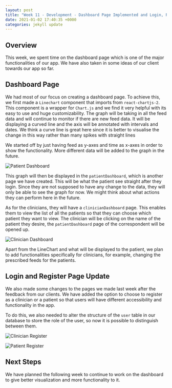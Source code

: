 ```yaml
---
layout: post
title: "Week 11 - Development - Dashboard Page Implemented and Login, Register Page Update"
date: 2021-01-02 17:40:35 +0000
categories: jekyll update
---
```


## Overview 

This week, we spent time on the dashboard page which is one of the major functionalities of our app. We have also taken in some ideas of our client towards our app so far.

## Dashboard Page

We had most of our focus on creating a dashboard page. To achieve this, we first made a `Linechart` component that imports from `react-chartjs-2`. This component is a wrapper for `Chart.js` and we find it very helpful with its easy to use and huge customizability. The graph will be taking in all the feed data and will continue to monitor if there are new feed data. It will be displaying a curved line and the axis will be annotated with intervals and dates. We think a curve line is great here since it is better to visualise the change in this way rather than many spikes with straight lines

We started off by just having feed as y-axes and time as x-axes in order to show the functionality. More different data will be added to the graph in the future.

![Patient Dashboard](/Dev-Blog/assets/week11/patient_dashboard.png)

This graph will then be displayed in the `patientDashboard`, which is another page we have created. This will be what the patient see straight after they login. Since they are not supposed to have any change to the data, they will only be able to see the graph for now. We might think about what actions they can perform here in the future.

As for the clinicians, they will have a `clinicianDashboard` page. This enables them to view the list of all the patients so that they can choose which patient they want to view. The clinician will be clicking on the name of the patient they desire, the `patientDashboard` page of the correspondent will be opened up.

![Clinician Dashboard](/Dev-Blog/assets/week11/clinician_dashboard.png)

Apart from the LineChart and what will be displayed to the patient, we plan to add functionalities specifically for clinicians, for example, changing the prescribed feeds for the patients.

## Login and Register Page Update

We also made some changes to the pages we made last week after the feedback from our clients. We have added the option to choose to register as a clinician or a patient so that users will have different accessibility and functionality in the app.

To do this, we also needed to alter the structure of the `user` table in our database to store the role of the user, so now it is possible to distinguish between them.

![Clinician Register](/Dev-Blog/assets/week11/clinician_register.png)

![Patient Register](/Dev-Blog/assets/week11/patient_register.png)

## Next Steps

We have planned the following week to continue to work on the dashboard to give better visualization and more functionality to it.